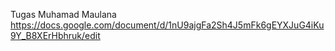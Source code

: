 Tugas Muhamad Maulana
https://docs.google.com/document/d/1nU9ajgFa2Sh4J5mFk6gEYXJuG4iKu9Y_B8XErHbhruk/edit